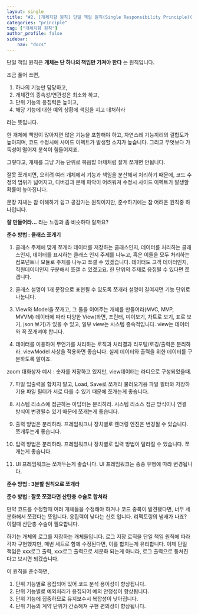 ```yaml
---
layout: single
title: "#2. [개체지향 원칙] 단일 책임 원칙(Single Responsibility Principle)(작성중)"
categories: "principle"
tag: ["개체지향 원칙"]
author_profile: false
sidebar: 
    nav: "docs"
---
```


단일 책임 원칙은 **개체는 단 하나의 책임만 가져야 한다** 는 원칙입니다.

조금 풀어 쓰면,

1. 하나의 기능만 담당하고, 
2. 개체간의 종속성/연관성은 최소화 하고,
3. 단위 기능의 응집력은 높이고,
4. 해당 기능에 대한 예외 상황에 책임을 지고 대처하라

라는 뜻입니다.

한 개체에 책임이 많아지면 많은 기능을 포함해야 하고, 자연스레 기능끼리의 결합도가 높아지며, 코드 수정시에 사이드 이펙트가 발생할 소지가 높습니다. 그리고 무엇보다 가독성이 떨어져 분석이 힘들어지죠.

그렇다고, 개체를 그냥 기능 단위로 볶음밥 야채처럼 잘게 쪼개면 안됩니다.

잘못 쪼개지면, 오히려 여러 개체에서 기능과 책임을 분산해서 처리하기 때문에, 코드 수정의 범위가 넓어지고, 디버깅과 문제 파악이 어려워져 수정시 사이드 이펙트가 발생할 확률이 높아집니다.

문장 자체는 참 이해하기 쉽고 공감가는 원칙이지만, 준수하기에는 참 어려운 원칙중 하나입니다.

**잘 만들어라...** 라는 느낌과 좀 비슷하다 랄까요?

**준수 방법 : 클래스 쪼개기**

1. 클래스 주제에 맞게 쪼개라
데이터를 저장하는 클래스인지, 데이터를 처리하는 클래스인지, 데이터를 표시하는 클래스 인지 주제를 나누고, 혹은 이들을 모두 처리하는 컴포넌트나 모듈로 주제를 나누고 쪼갤 수 있겠습니다. 데이터도 고객 데이터인지, 직원데이터인지 구분해서 쪼갤 수 있겠고요. 한 단위의 주제로 응집될 수 있다면 쪼갭니다.
3. 클래스 설명이 1개 문장으로 표현될 수 있도록 쪼개라
설명이 길여지면 기능 단위로 나눕니다.
5. View와 Model을 쪼개고, 그 둘을 이어주는 개체를 만들어라(MVC, MVP, MVVM)
데이터에 따라 다양한 View(화면, 프린터, 미이보기, 차트로 보기, 표로 보기, json 보기)가 있을 수 있고, 일부 view는 시스템 종속적입니다. view는 데이터와 꼭 쪼개져야 합니다.

5. 데이터를 이용하여 무언가를 처리하는 로직과 처리결과 리포팅/로깅/출력은 분리하라.
viewModel 사상을 적용하면 좋습니다. 실제 데이터와 출력을 위한 데이터를 구분하도록 말이죠.

zoom 대화상자 예시 : 숫자를 저장하고 있지만, view데이터는 라디오로 구성되었을때.


7. 파일 입출력을 합치지 말고, Load, Save로 쪼개라 
불러오기용 파일 필터와 저장하기용 파일 필터가 서로 다를 수 있기 때문에 쪼개는게 좋습니다.
7. 시스템 리소스에 접근하는 아답터는 분리하라.
시스템 리소스 접근 방식이나 연결 방식이 변경될수 있기 때문에 쪼개는게 좋습니다.
9. 출력 방법은 분리하라.
프레임워크나 장치별로 렌더링 엔진은 변경될 수 있습니다. 쪼개두는게 좋습니다.
11. 입력 방법은 분리하라.
프레임워크나 장치별로 입력 방법이 달라질 수 있습니다. 쪼개는게 좋습니다.

12. UI 프레임워크는 쪼개두는게 좋습니다.
UI 프레임워크는 종종 유행에 따라 변경됩니다.

**준수 방법 : 3분할 원칙으로 쪼개라**

**준수 방법 : 잘못 쪼갰다면 산탄총 수술로 합쳐라**

만약 코드를 수정할때 여러 개체들을 수정해야 하거나 코드 중복이 발견됐다면, 너무 세분화해서 쪼갰다는 뜻입니다. 응집력이 낮다는 신호 입니다. 리팩토링의 냄새가 나죠? 이럴때 산탄총 수술이 필요합니다.

하기는 개체의 로그를 저장하는 개체들입니다. 로그 저장 로직을 단일 책임 원칙에 따라 각자 구현했지만, 매번 세트로 함께 수정된다면, 이를 합치는게 유리합니다. 이제 단일 책임은 xxx로그 출력, xxx로그 출력으로 세분화 되는게 아니라, 로그 출력으로 퉁쳐진다고 보시면 되겠습니다.


이 원칙을 준수하면,

1. 단위 기능별로 응집되어 있어 코드 분석 용이성이 향상됩니다.
2. 단위 기능별로 예외처리가 응집되어 예외 안정성이 향상됩니다.
3. 단위 기능에 집중하므로 유지보수시 복잡성이 낮아집니다.
4. 단위 기능의 계약 단위가 간소해져 구현 편의성이 향상됩니다.

